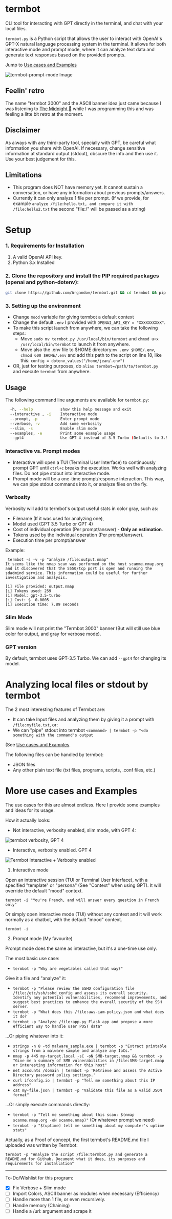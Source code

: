 # termbot
CLI tool for interacting with GPT directly in the terminal, and chat with your local files.

`termbot.py` is a Python script that allows the user to interact with OpenAI's GPT-X natural language processing system in the terminal. It allows for both interactive mode and prompt mode, where it can analyze text data and generate text responses based on the provided prompts.

Jump to [Use cases and Examples](https://github.com/Argandov/termbot#more-use-cases-and-examples)

![termbot-prompt-mode Image](termbot-prompt-mode.png)

## Feelin' retro

The name "termbot 3000" and the ASCII banner idea just came because I was listening to [The Midnight 🎵](https://www.youtube.com/watch?v=VoD8RSnfpyo) while I was programming this and was feeling a litte bit retro at the moment.

## Disclaimer

As always with any third-party tool, specially with GPT, be careful what information you share with OpenAI. If necessary, change sensitive information at standard output (stdout), obscure the info and then use it. Use your best judgement for this.

## Limitations

* This program does NOT have memory yet. It cannot sustain a conversation, or have any information about previous prompts/answers.
* Currently it can only analyze 1 file per prompt. (If we provide, for example `analyze /file:hello.txt, and compare it with /file:hello2.txt` the second "file:/" will be passed as a string)

# Setup

### 1. Requirements for Installation
1. A valid OpenAI API key.
2. Python 3.x Installed

### 2. Clone the repository and install the PIP required packages (openai and python-dotenv):

```bash
git clone https://github.com/Argandov/termbot.git && cd termbot && pip install -r requirements.txt
```
### 3. Setting up the environment

* Change `mood` variable for giving termbot a default context
* Change the default `.env` I provided with `OPENAI_API_KEY = "XXXXXXXXXX"`.
* To make this script launch from anywhere, we can take the following steps:
  * Move `sudo mv termbot.py /usr/local/bin/termbot` and `chmod u+x /usr/local/bin/termbot` to launch it from anywhere.
  * Move also the .env file to $HOME directory:`mv .env $HOME/.env`, `chmod 600 $HOME/.env` and add this path to the script on line 18, like this:
`config = dotenv_values("/home/jean/.env")`
* OR, just for testing purposes, do `alias termbot=/path/to/termbot.py` and execute `termbot` from anywhere.

## Usage

The following command line arguments are available for `termbot.py`:

```bash
  -h, --help            show this help message and exit
  --interactive , -i    Interactive mode
  --prompt, -p          Enter prompt mode
  --verbose, -v         Add some verbosity
  --slim, -s            Enable slim mode
  --examples, -e        Print some example usage
  --gpt4                Use GPT 4 instead of 3.5 Turbo (Defaults to 3.5 Turbo)
```

### Interactive vs. Prompt modes

* Interactive will open a TUI (Terminal User Interface) to continuously prompt GPT until `ctrl+c` breaks the execution. Works well with analyzing files. Do not pipe stdout into interactive mode.
* Prompt mode will be a one-time prompt/response interaction. This way, we can pipe stdout commands into it, or analyze files on the fly.

### Verbosity

Verbosity will add to termbot's output useful stats in color gray, such as:
* Filename (If it was used for analyzing one), 
* Model used (GPT 3.5 Turbo or GPT 4)
* Cost of individual operation (Per prompt/answer) - **Only an estimation**.
* Tokens used by the individual operation (Per prompt/answer).
* Execution time per prompt/answer

Example:
```
 termbot -s -v -p "analyze /file:output.nmap"
It seems like the nmap scan was performed on the host scanme.nmap.org and it discovered that the 5550/tcp port is open and running the sdadmind service. This information could be useful for further investigation and analysis.

[i] File provided: output.nmap
[i] Tokens used: 259
[i] Model: gpt-3.5-turbo
[i] Cost: $  0.0005
[i] Execution time: 7.89 seconds
```

### Slim Mode

Slim mode will not print the "Termbot 3000" banner (But will still use blue color for output, and gray for verbose mode).

### GPT version

By default, termbot uses GPT-3.5 Turbo. We can add `--gpt4` for changing its model.

# Analyzing local files or stdout by termbot

The 2 most interesting features of Termbot are:
* It can take Input files and analyzing them by giving it a prompt with `/file:myfile.txt`, or:
* We can "pipe" stdout into termbot `<command> | termbot -p "<do something with the command's output` 

(See [Use cases and Examples](https://github.com/Argandov/termbot/edit/main/README.md#more-use-cases-and-examples). 

The following files can be handled by termbot:

* JSON files
* Any other plain text file (txt files, programs, scripts, .conf files, etc.)

# More use cases and Examples

The use cases for this are almost endless. Here I provide some examples and ideas for its usage.

How it actually looks:
* Not interactive, verbosity enabled, slim mode, with GPT 4:

![termbot verbosity, GPT 4](termbot-verbosity-gpt4.PNG)

* Interactive, verbosity enabled. GPT 4

![Termbot Interactive + Verbosity enabled](termbot-verbosity-interactive.PNG)

1. Interactive mode

Open an interactive session (TUI or Terminal User Interface), with a specified "template" or "persona" (See "Context" when using GPT). It will override the default "mood" context.

`termbot -i "You're French, and will answer every question in French only"`

Or simply open interactive mode (TUI) without any context and it will work normally as a chatbot, with the default "mood" context.

`termbot -i`

2. Prompt mode (My favourite)

Prompt mode does the same as interactive, but it's a one-time use only. 

The most basic use case: 
- `termbot -p "Why are vegetables called that way?"`

Give it a file and "analyze" it: 
- `termbot -p "Please review the SSHD configuration file /file:/etc/ssh/sshd_config and assess its overall security. Identify any potential vulnerabilities, recommend improvements, and suggest best practices to enhance the overall security of the SSH server.`
- `termbot -p "What does this /file:aws-iam-policy.json and what does it do?`
- `termbot -p "Analyze /file:app.py Flask app and propose a more efficient way to handle user POST data"`

...Or piping whatever into it: 
- `strings -n 8 -td malware_sample.exe | termbot -p "Extract printable strings from a malware sample and analyze any IoCs."`
- `nmap -p 445 my-target.local -sC -oN SMB-target.nmap && termbot -p "Give me a summary of SMB vulnerabilities in /file:SMB-target.nmap or interesting information for this host"`
- `net accounts /domain | termbot -p 'Retrieve and assess the Active Directory password policy settings.'`
- `curl ifconfig.io | termbot -p "Tell me something about this IP address"`
- `cat my-file.json | termbot -p "Validate this file as a valid JSON format"`

...Or simply execute commands directly:
- `termbot -p "Tell me something about this scan: $(nmap scanme.nmap.org -oN scanme.nmap)"` (Or whatever prompt we need) 
- `termbot -p "$(uptime) tell me something about my computer's uptime stats"`

Actually, as a Proof of concept, the first termbot's README.md file I uploaded was written by Termbot:

`termbot -p "Analyze the script /file:termbot.py and generate a README.md for Github. Document what it does, its purposes and requirements for installation"`

---
To-Do/Wishlist for this program:
- [x] Fix Verbose + Slim mode
- [ ] Import Colors, ASCII banner as modules when necessary (Efficiency)
- [ ] Handle more than 1 file, or even recursively.
- [ ] Handle memory (Chaining)
- [ ] Handle a /url: argument and scrape it
